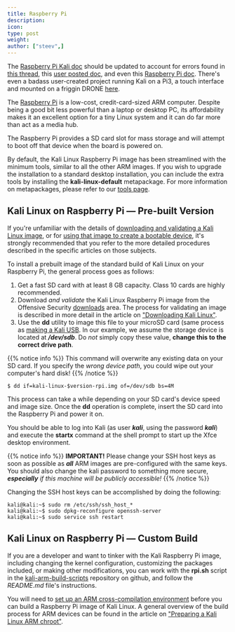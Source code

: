 ```yaml
---
title: Raspberry Pi
description:
icon:
type: post
weight:
author: ["steev",]
---
```


The [Raspberry Pi Kali doc](/docs/arm/install-kali-linux-arm-raspberry-pi/) should be updated to account for errors found in [this thread](https://forums.kali.org/showthread.php?13-Install-Kali-ARM-on-a-Raspberry-Pi/page2), this [user posted doc](https://itfellover.com/kali-linux-1-1-0-git-install-kernel-cross-compilation-with-wireless-injection-working-v2/), and even this [Raspberry Pi doc](https://www.raspberrypi.org/forums/viewtopic.php?t=68598&p=500327). There's even a badass user-created project running Kali on a Pi3, a touch interface and mounted on a friggin DRONE [here](https://whitedome.com.au/re4son/sticky-fingers-kali-pi/).

The [Raspberry Pi](https://raspberrypi.org/) is a low-cost, credit-card-sized ARM computer. Despite being a good bit less powerful than a laptop or desktop PC, its affordability makes it an excellent option for a tiny Linux system and it can do far more than act as a media hub.

The Raspberry Pi provides a SD card slot for mass storage and will attempt to boot off that device when the board is powered on.

By default, the Kali Linux Raspberry Pi image has been streamlined with the minimum tools, similar to all the other ARM images. If you wish to upgrade the installation to a standard desktop installation, you can include the extra tools by installing the **kali-linux-default** metapackage. For more information on metapackages, please refer to our [tools page](https://tools.kali.org/kali-metapackages).

## Kali Linux on Raspberry Pi — Pre-built Version

If you're unfamiliar with the details of [downloading and validating a Kali Linux image](/docs/introduction/download-official-kali-linux-images/), or for [using that image to create a bootable device](/docs/usb/live-usb-install-with-windows/), it's strongly recommended that you refer to the more detailed procedures described in the specific articles on those subjects.

To install a prebuilt image of the standard build of Kali Linux on your Raspberry Pi, the general process goes as follows:

1. Get a fast SD card with at least 8 GB capacity. Class 10 cards are highly recommended.
2. Download _and validate_ the Kali Linux Raspberry Pi image from the Offensive Security [downloads](https://www.offensive-security.com/kali-linux-arm-images/) area. The process for validating an image is described in more detail in the article on  ["Downloading Kali Linux"](/docs/introduction/download-official-kali-linux-images/).
3. Use the **dd** utility to image this file to your microSD card (same process as [making a Kali USB](/docs/usb/live-usb-install-with-windows/).
In our example, we assume the storage device is located at **_/dev/sdb_**. Do _not_ simply copy these value, **change this to the correct drive path**.

{{% notice info %}}
This command will overwrite any existing data on your SD card. If you specify the _wrong device path_, you could wipe out your computer's hard disk!
{{% /notice %}}

```console
$ dd if=kali-linux-$version-rpi.img of=/dev/sdb bs=4M
```

This process can take a while depending on your SD card's device speed and image size. Once the **dd** operation is complete, insert the SD card into the Raspberry Pi and power it on.

You should be able to log into Kali (as user **_kali_**, using the password **_kali_**) and execute the **startx** command at the shell prompt to start up the Xfce desktop environment.

{{% notice info %}}
**IMPORTANT!** Please change your SSH host keys as soon as possible as **_all_** ARM images are pre-configured with the same keys. You should also change the kali password to something more secure, _**especially** if this machine will be publicly accessible!_
{{% /notice %}}

Changing the SSH host keys can be accomplished by doing the following:

```console
kali@kali:~$ sudo rm /etc/ssh/ssh_host_*
kali@kali:~$ sudo dpkg-reconfigure openssh-server
kali@kali:~$ sudo service ssh restart
```

## Kali Linux on Raspberry Pi — Custom Build

If you are a developer and want to tinker with the Kali Raspberry Pi image, including changing the kernel configuration, customizing the packages included, or making other modifications, you can work with the **rpi.sh** script in the [kali-arm-build-scripts](https://gitlab.com/kalilinux/build-scripts/kali-arm) repository on github, and follow the _README.md_ file's instructions.

You will need to [set up an ARM cross-compilation environment](/docs/development/arm-cross-compilation-environment/) before you can build a Raspberry Pi image of Kali Linux. A general overview of the build process for ARM devices can be found in the article on ["Preparing a Kali Linux ARM chroot"](/docs/development/kali-linux-arm-chroot/).
